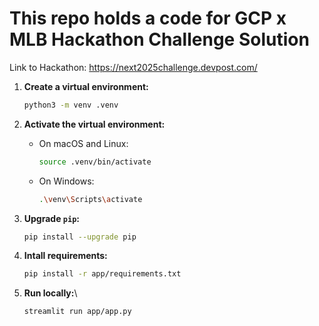 # This repo holds a code for GCP x MLB Hackathon Challenge Solution


Link to Hackathon: https://next2025challenge.devpost.com/


1. **Create a virtual environment:**
    ```sh
    python3 -m venv .venv
    ```

2. **Activate the virtual environment:**

    - On macOS and Linux:
        ```sh
        source .venv/bin/activate
        ```
    - On Windows:
        ```sh
        .\venv\Scripts\activate
        ```

3. **Upgrade `pip`:**
    ```sh
    pip install --upgrade pip
    ```

4. **Intall requirements:**
    ```sh
    pip install -r app/requirements.txt
    ```

5. **Run locally:**\
    ```sh
    streamlit run app/app.py
    ```
 